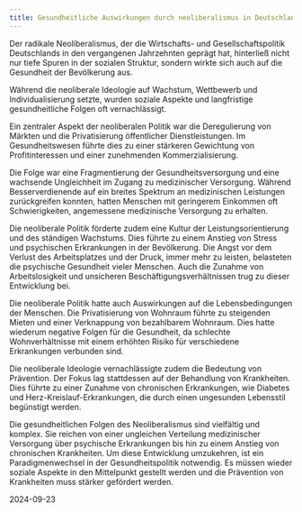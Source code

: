 ```yaml
---  
title: Gesundheitliche Auswirkungen durch neoliberalismus in Deutschland
---
```

Der radikale Neoliberalismus, der die Wirtschafts- und Gesellschaftspolitik Deutschlands in den vergangenen Jahrzehnten geprägt hat, hinterließ nicht nur tiefe Spuren in der sozialen Struktur, sondern wirkte sich auch auf die Gesundheit der Bevölkerung aus. 

Während die neoliberale Ideologie auf Wachstum, Wettbewerb und Individualisierung setzte, wurden soziale Aspekte und langfristige gesundheitliche Folgen oft vernachlässigt.

Ein zentraler Aspekt der neoliberalen Politik war die Deregulierung von Märkten und die Privatisierung öffentlicher Dienstleistungen. Im Gesundheitswesen führte dies zu einer stärkeren Gewichtung von Profitinteressen und einer zunehmenden Kommerzialisierung. 

Die Folge war eine Fragmentierung der Gesundheitsversorgung und eine wachsende Ungleichheit im Zugang zu medizinischer Versorgung. Während Besserverdienende auf ein breites Spektrum an medizinischen Leistungen zurückgreifen konnten, hatten Menschen mit geringerem Einkommen oft Schwierigkeiten, angemessene medizinische Versorgung zu erhalten.

Die neoliberale Politik förderte zudem eine Kultur der Leistungsorientierung und des ständigen Wachstums. Dies führte zu einem Anstieg von Stress und psychischen Erkrankungen in der Bevölkerung. Die Angst vor dem Verlust des Arbeitsplatzes und der Druck, immer mehr zu leisten, belasteten die psychische Gesundheit vieler Menschen. Auch die Zunahme von Arbeitslosigkeit und unsicheren Beschäftigungsverhältnissen trug zu dieser Entwicklung bei.

Die neoliberale Politik hatte auch Auswirkungen auf die Lebensbedingungen der Menschen. Die Privatisierung von Wohnraum führte zu steigenden Mieten und einer Verknappung von bezahlbarem Wohnraum. Dies hatte wiederum negative Folgen für die Gesundheit, da schlechte Wohnverhältnisse mit einem erhöhten Risiko für verschiedene Erkrankungen verbunden sind.

Die neoliberale Ideologie vernachlässigte zudem die Bedeutung von Prävention. Der Fokus lag stattdessen auf der Behandlung von Krankheiten. Dies führte zu einer Zunahme von chronischen Erkrankungen, wie Diabetes und Herz-Kreislauf-Erkrankungen, die durch einen ungesunden Lebensstil begünstigt werden.

Die gesundheitlichen Folgen des Neoliberalismus sind vielfältig und komplex. Sie reichen von einer ungleichen Verteilung medizinischer Versorgung über psychische Erkrankungen bis hin zu einem Anstieg von chronischen Krankheiten. Um diese Entwicklung umzukehren, ist ein Paradigmenwechsel in der Gesundheitspolitik notwendig. Es müssen wieder soziale Aspekte in den Mittelpunkt gestellt werden und die Prävention von Krankheiten muss stärker gefördert werden.

2024-09-23  
